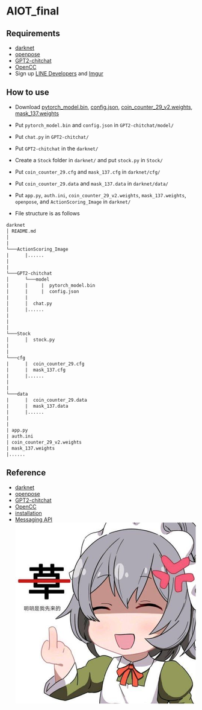 # AIOT_final
## Requirements
- [darknet](https://github.com/AlexeyAB/darknet)
- [openpose](https://github.com/CMU-Perceptual-Computing-Lab/openpose)
- [GPT2-chitchat](https://github.com/yangjianxin1/GPT2-chitchat)
- [OpenCC](https://github.com/BYVoid/OpenCC)
- Sign up [LINE Developers](https://developers.line.biz/zh-hant/) and [Imgur](https://imgur.com/)

## How to use
- Download [pytorch_model.bin](https://github.com/Kenhchs/large-files/blob/main/GPT2/pytorch_model.bin?raw=true),  [config.json](https://github.com/Kenhchs/large-files/blob/main/GPT2/config.json?raw=true),  [coin_counter_29_v2.weights](https://github.com/Kenhchs/large-files/blob/main/yolov4/coin_counter_29_v2.weights?raw=true),  [mask_137.weights](https://github.com/Kenhchs/large-files/blob/main/yolov4/mask_137.weights?raw=true)

- Put ```pytorch_model.bin``` and ```config.json``` in ```GPT2-chitchat/model/```
- Put ```chat.py``` in ```GPT2-chitchat/```
- Put ```GPT2-chitchat``` in the ```darknet/```
- Create a ```Stock``` folder in ```darknet/``` and put ```stock.py``` in ```Stock/```
- Put ```coin_counter_29.cfg``` and ```mask_137.cfg``` in ```darknet/cfg/```
- Put ```coin_counter_29.data``` and ```mask_137.data``` in ```darknet/data/``` 
- Put ```app.py```, ```auth.ini```, ```coin_counter_29_v2.weights```, ```mask_137.weights```, ```openpose```, and ```ActionScoring_Image``` in ```darknet/```
- File structure is as follows
```
darknet
│ README.md    
│
|
└───ActionScoring_Image
|      |......
|      
|      
└───GPT2-chitchat
│      └───model
|      |     |  pytorch_model.bin
|      |     |  config.json
|      |
│      │  chat.py
│      |......
|
|
│      
└───Stock
│      │  stock.py
|
|
└───cfg
|      |  coin_counter_29.cfg
|      |  mask_137.cfg
|      |......
|
|
└───data
|      |  coin_counter_29.data
|      |  mask_137.data
|      |......
|
|
| app.py
| auth.ini
| coin_counter_29_v2.weights
| mask_137.weights
|......
```

## Reference
- [darknet](https://github.com/AlexeyAB/darknet)
- [openpose](https://github.com/CMU-Perceptual-Computing-Lab/openpose)
- [GPT2-chitchat](https://github.com/yangjianxin1/GPT2-chitchat)
- [OpenCC](https://github.com/BYVoid/OpenCC)
- [installation](https://medium.com/geekculture/yolov4-darknet-installation-and-usage-on-your-system-windows-linux-8dec2cea6e81)
- [Messaging API](https://developers.line.biz/en/docs/messaging-api/)
![alt text](https://github.com/Kenhchs/Image/blob/main/test1.jpg)
